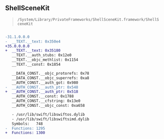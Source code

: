 ## ShellSceneKit

> `/System/Library/PrivateFrameworks/ShellSceneKit.framework/ShellSceneKit`

```diff

-31.1.0.0.0
-  __TEXT.__text: 0x350e4
+35.0.0.0.0
+  __TEXT.__text: 0x35180
   __TEXT.__auth_stubs: 0x12e0
   __TEXT.__objc_methlist: 0x1154
   __TEXT.__const: 0x1854

   __DATA_CONST.__objc_protorefs: 0x78
   __DATA_CONST.__objc_superrefs: 0xa8
   __AUTH_CONST.__auth_got: 0x980
-  __AUTH_CONST.__auth_ptr: 0x548
+  __AUTH_CONST.__auth_ptr: 0x518
   __AUTH_CONST.__const: 0x1788
   __AUTH_CONST.__cfstring: 0x13e0
   __AUTH_CONST.__objc_const: 0xa658

   - /usr/lib/swift/libswiftos.dylib
   - /usr/lib/swift/libswiftsimd.dylib
   Symbols:   748
-  Functions: 1295
+  Functions: 1300
 

```
